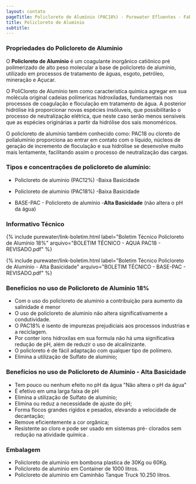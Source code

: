 ```yaml
---
layout: contato
pageTitle: Policloreto de Alumínio (PAC18%) - Purewater Efluentes - Fabricante
title: Policloreto de Alumínio
subtitle: 
---
```


### **Propriedades do Policloreto de Alumínio**

O **Policloreto de Alumínio** é um coagulante inorgânico catiônico pré polimerizado de alto peso molecular a base de policloreto de alumínio, utilizado em processos de tratamento de águas, esgoto, petróleo, mineração e Açucar.

O PoliCloreto de Alumínio tem como caracteristica química agregar em sua molécula original cadeias polímericas hidroxiladas, fundamentais nos processos de coagulação e floculação em tratamento de água. A posterior hidrólise irá proporcionar novas espécies insóluveis, que possibilitarão o processo de neutralização elétrica, que neste caso serão menos sensiveis que as espécies originárias a partir da hidrólise dos sais monoméricos.

O policloreto de alumínio também conhecido como: PAC18 ou cloreto de polialumínio proporciona ao entrar em contato com o líquido, núcleos de geração de incremento de floculação e sua hidrólise se desenvolve muito mais lentamente, facilitando assim o processo de neutralização das cargas. 

### **Tipos e concentrações de policloreto de alumínio**:

- Policloreto de aluminio (PAC12%) -Baixa Basicidade
- Policloreto de aluminio (PAC18%) -Baixa Basicidade

- BASE-PAC - Policloreto de alumínio -**Alta Basicidade** (não altera o pH da água)
  
### **Informativo Técnico**

{% include purewater/link-boletim.html 
   label="Boletim Técnico Policloreto de Alumínio 18%" 
   arquivo="BOLETIM TÉCNICO - AQUA PAC18 - REVISADO.pdf" %}

{% include purewater/link-boletim.html 
   label="Boletim Técnico Policloreto de Alumínio - Alta Basicidade" 
   arquivo="BOLETIM TÉCNICO - BASE-PAC - REVISADO.pdf" %}
            
### **Benefícios no uso de Policloreto de Alumínio 18%**

- Com o uso do policloreto de aluminio a  contribuição para aumento da salinidade é menor 
- O uso de policloreto de aluminio não altera significativamente a condutividade. 
- O PAC18% é isento de impurezas prejudiciais aos processos industrias e a reciclagem. 
- Por conter ions hidroxilas em sua formula não há uma significativa redução de pH, além de reduzir o uso de alcalinizante. 
- O policloreto é de fácil adaptação com qualquer tipo de polímero.
- Elimina a utilização de Sulfato de alumínio;

### **Benefícios no uso de Policloreto de Alumínio - Alta Basicidade**

- Tem pouco ou nenhum efeito no pH da água "Não altera o pH da água"
- É efetivo em uma larga faixa de pH
- Elimina a utilização de Sulfato de alumínio;
- Elimina ou reduz a necessidade de ajuste do pH;
- Forma flocos grandes rígidos e pesados, elevando a velocidade de decantação;
- Remove eficientemente a cor orgânica;
- Resistente ao cloro e pode ser usado em sistemas pré- clorados sem redução na atividade química .

### **Embalagem**

- Policloreto de aluminio em bombona plastica de 30Kg ou 60Kg.
- Policloreto de aluminio em Container de 1000 litros. 
- Policloreto de aluminio em Caminhão Tanque Truck 10.250 litros.



